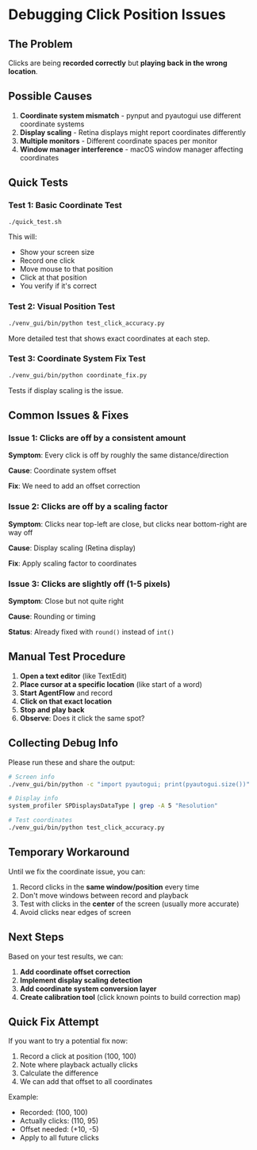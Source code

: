# Debugging Click Position Issues

## The Problem

Clicks are being **recorded correctly** but **playing back in the wrong location**.

## Possible Causes

1. **Coordinate system mismatch** - pynput and pyautogui use different coordinate systems
2. **Display scaling** - Retina displays might report coordinates differently
3. **Multiple monitors** - Different coordinate spaces per monitor
4. **Window manager interference** - macOS window manager affecting coordinates

## Quick Tests

### Test 1: Basic Coordinate Test

```bash
./quick_test.sh
```

This will:
- Show your screen size
- Record one click
- Move mouse to that position
- Click at that position
- You verify if it's correct

### Test 2: Visual Position Test

```bash
./venv_gui/bin/python test_click_accuracy.py
```

More detailed test that shows exact coordinates at each step.

### Test 3: Coordinate System Fix Test

```bash
./venv_gui/bin/python coordinate_fix.py
```

Tests if display scaling is the issue.

## Common Issues & Fixes

### Issue 1: Clicks are off by a consistent amount

**Symptom**: Every click is off by roughly the same distance/direction

**Cause**: Coordinate system offset

**Fix**: We need to add an offset correction

### Issue 2: Clicks are off by a scaling factor

**Symptom**: Clicks near top-left are close, but clicks near bottom-right are way off

**Cause**: Display scaling (Retina display)

**Fix**: Apply scaling factor to coordinates

### Issue 3: Clicks are slightly off (1-5 pixels)

**Symptom**: Close but not quite right

**Cause**: Rounding or timing

**Status**: Already fixed with `round()` instead of `int()`

## Manual Test Procedure

1. **Open a text editor** (like TextEdit)
2. **Place cursor at a specific location** (like start of a word)
3. **Start AgentFlow** and record
4. **Click on that exact location**
5. **Stop and play back**
6. **Observe**: Does it click the same spot?

## Collecting Debug Info

Please run these and share the output:

```bash
# Screen info
./venv_gui/bin/python -c "import pyautogui; print(pyautogui.size())"

# Display info
system_profiler SPDisplaysDataType | grep -A 5 "Resolution"

# Test coordinates
./venv_gui/bin/python test_click_accuracy.py
```

## Temporary Workaround

Until we fix the coordinate issue, you can:

1. Record clicks in the **same window/position** every time
2. Don't move windows between record and playback
3. Test with clicks in the **center** of the screen (usually more accurate)
4. Avoid clicks near edges of screen

## Next Steps

Based on your test results, we can:

1. **Add coordinate offset correction**
2. **Implement display scaling detection**
3. **Add coordinate system conversion layer**
4. **Create calibration tool** (click known points to build correction map)

## Quick Fix Attempt

If you want to try a potential fix now:

1. Record a click at position (100, 100)
2. Note where playback actually clicks
3. Calculate the difference
4. We can add that offset to all coordinates

Example:
- Recorded: (100, 100)
- Actually clicks: (110, 95)
- Offset needed: (+10, -5)
- Apply to all future clicks
